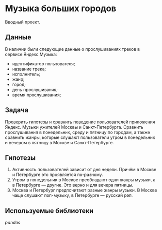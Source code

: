 # Музыка больших городов
Вводный проект.

## Данные

В наличии были следующие данные о прослушиваниях треков в сервисе Яндекс.Музыка:
- идентификатор пользователя;
- название трека;
- исполнитель;
- жанр;
- город;
- день прослушивания;
- время прослушивания;

## Задача

Проверить гипотезы и сравнить поведение пользователей приложения Яндекс. Музыки ужителей Москвы и Санкт-Петербурга. 
Сравнить прослушивания в понедельник, среду и пятницу по городам, а также сравнить жанры, которые слушают пользователи 
утром в понедельник и вечером в пятницу в Москве и Санкт-Петербурге.  

## Гипотезы

1.	Активность пользователей зависит от дня недели. Причём в Москве и Петербурге это проявляется по-разному.
2.	Утром в понедельник в Москве преобладают одни жанры музыки, а в Петербурге — другие. Это верно и для вечера пятницы.
3.	Москва и Петербург предпочитают разные жанры музыки. В Москве чаще слушают поп-музыку, в Петербурге — русский рэп.

## Используемые библиотеки

*pandas*
